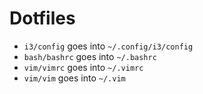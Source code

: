 Dotfiles
=======

- `i3/config` goes into `~/.config/i3/config`
- `bash/bashrc` goes into `~/.bashrc`
- `vim/vimrc` goes into `~/.vimrc` 
- `vim/vim` goes into `~/.vim`
